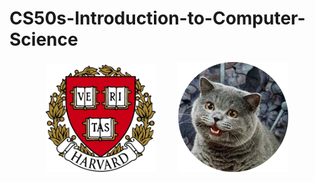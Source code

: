 # CS50s-Introduction-to-Computer-Science

<p align="center">
  <img alt="Harvard" src="Harvard.png" width="35%" height="35%">
&nbsp; &nbsp; &nbsp; &nbsp;
  <img alt="CS50" src="CS50.png" width="35%" height="35%">
</p>
